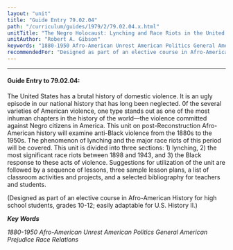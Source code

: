 ```yaml
---
layout: "unit"
title: "Guide Entry 79.02.04"
path: "/curriculum/guides/1979/2/79.02.04.x.html"
unitTitle: "The Negro Holocaust: Lynching and Race Riots in the United States 1880-1950"
unitAuthor: "Robert A. Gibson"
keywords: "1880-1950 Afro-American Unrest American Politics General American Prejudice Race Relations"
recommendedFor: "Designed as part of an elective course in Afro-American History for high school students, grades 10-12; easily adaptable for U.S.  History II."
---
```

<body>
<hr/>
 <h4>
  Guide Entry to 79.02.04:
 </h4>
 The United States has a brutal history of domestic violence.  It is an ugly episode in our national history that has long been neglected.  0f the several varieties of American violence, one type stands out as one of the most inhuman chapters in the history of the world—the violence committed against Negro citizens in America.  This unit on post-Reconstruction Afro-American history will examine anti-Black violence from the 1880s to the 1950s.  The phenomenon of lynching and the major race riots of this period will be covered.  This unit is divided into three sections: 1) lynching, 2) the most significant race riots between 1898 and 1943, and 3) the Black response to these acts of violence.  Suggestions for utilization of the unit are followed by a sequence of lessons, three sample lesson plans, a list of classroom activities and projects, and a selected bibliography for teachers and students.
 <p>
  (Designed as part of an elective course in Afro-American History for high school students, grades 10-12; easily adaptable for U.S.  History II.)
 </p>
<p>
  <b>
   <i>
    Key Words
   </i>
  </b>
  <br/>
 </p>
 <p>
  <i>
   1880-1950 Afro-American Unrest American Politics General American Prejudice Race Relations
  </i>
 </p>

</body>